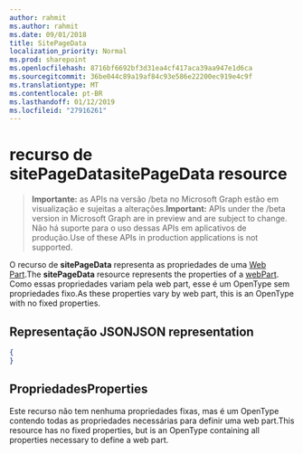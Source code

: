 ```yaml
---
author: rahmit
ms.author: rahmit
ms.date: 09/01/2018
title: SitePageData
localization_priority: Normal
ms.prod: sharepoint
ms.openlocfilehash: 8716bf6692bf3d31ea4cf417aca39aa947e1d6ca
ms.sourcegitcommit: 36be044c89a19af84c93e586e22200ec919e4c9f
ms.translationtype: MT
ms.contentlocale: pt-BR
ms.lasthandoff: 01/12/2019
ms.locfileid: "27916261"
---
```

# <a name="sitepagedata-resource"></a><span data-ttu-id="dc00c-102">recurso de sitePageData</span><span class="sxs-lookup"><span data-stu-id="dc00c-102">sitePageData resource</span></span>

> <span data-ttu-id="dc00c-103">**Importante:** as APIs na versão /beta no Microsoft Graph estão em visualização e sujeitas a alterações.</span><span class="sxs-lookup"><span data-stu-id="dc00c-103">**Important:** APIs under the /beta version in Microsoft Graph are in preview and are subject to change.</span></span> <span data-ttu-id="dc00c-104">Não há suporte para o uso dessas APIs em aplicativos de produção.</span><span class="sxs-lookup"><span data-stu-id="dc00c-104">Use of these APIs in production applications is not supported.</span></span>

<span data-ttu-id="dc00c-105">O recurso de **sitePageData** representa as propriedades de uma [Web Part][].</span><span class="sxs-lookup"><span data-stu-id="dc00c-105">The **sitePageData** resource represents the properties of a [webPart][].</span></span> <span data-ttu-id="dc00c-106">Como essas propriedades variam pela web part, esse é um OpenType sem propriedades fixo.</span><span class="sxs-lookup"><span data-stu-id="dc00c-106">As these properties vary by web part, this is an OpenType with no fixed properties.</span></span>

[Web Part]: webpart.md
[webPart]: webpart.md

## <a name="json-representation"></a><span data-ttu-id="dc00c-108">Representação JSON</span><span class="sxs-lookup"><span data-stu-id="dc00c-108">JSON representation</span></span>

<!-- {
  "blockType": "resource",
  "optionalProperties": [  ],
  "@odata.type": "microsoft.graph.sitePageData"
}-->

```json
{
}
```

## <a name="properties"></a><span data-ttu-id="dc00c-109">Propriedades</span><span class="sxs-lookup"><span data-stu-id="dc00c-109">Properties</span></span>
<span data-ttu-id="dc00c-110">Este recurso não tem nenhuma propriedades fixas, mas é um OpenType contendo todas as propriedades necessárias para definir uma web part.</span><span class="sxs-lookup"><span data-stu-id="dc00c-110">This resource has no fixed properties, but is an OpenType containing all properties necessary to define a web part.</span></span>

<!-- {
  "type": "#page.annotation",
  "description": "Defines the data in a web part",
  "keywords": "",
  "section": "documentation",
  "tocPath": "Resources/SitePageData"
} -->
